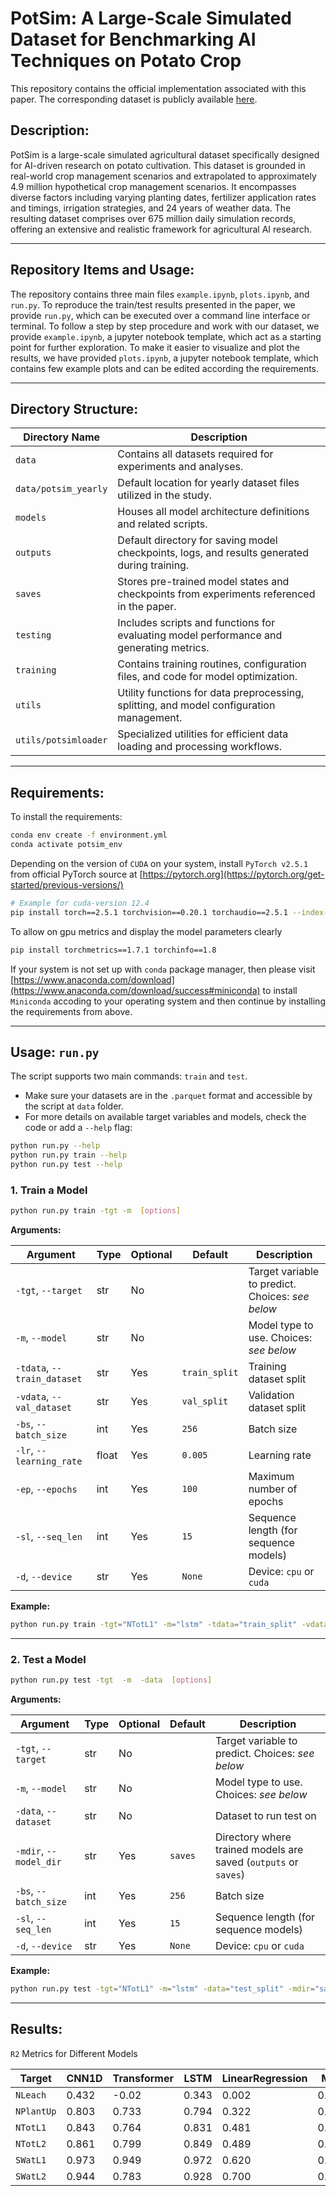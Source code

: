 # PotSim: A Large-Scale Simulated Dataset for Benchmarking AI Techniques on Potato Crop

This repository contains the official implementation associated with this paper. The corresponding dataset is publicly available [here](https://doi.org/10.7910/DVN/GQMDOV).

## Description:

PotSim is a large-scale simulated agricultural dataset specifically designed for AI-driven research on potato cultivation. This dataset is grounded in real-world crop management scenarios and extrapolated to approximately 4.9 million hypothetical crop management scenarios. It encompasses diverse factors including varying planting dates, fertilizer application rates and timings, irrigation strategies, and 24 years of weather data. The resulting dataset comprises over 675 million daily simulation records, offering an extensive and realistic framework for agricultural AI research.

---

## Repository Items and Usage:

The repository contains three main files `example.ipynb`, `plots.ipynb`, and `run.py`. To reproduce the train/test results presented in the paper, we provide `run.py`, which can be executed over a command line interface or terminal. To follow a step by step procedure and work with our dataset, we provide `example.ipynb`, a jupyter notebook template, which act as a starting point for further exploration. To make it easier to visualize and plot the results, we have provided `plots.ipynb`, a jupyter notebook template, which contains few example plots and can be edited according the requirements.

---



## Directory Structure:

| Directory Name       | Description                                                                                  |
| -------------------- | -------------------------------------------------------------------------------------------- |
| `data`               | Contains all datasets required for experiments and analyses.                                 |
| `data/potsim_yearly` | Default location for yearly dataset files utilized in the study.                             |
| `models`             | Houses all model architecture definitions and related scripts.                               |
| `outputs`            | Default directory for saving model checkpoints, logs, and results generated during training. |
| `saves`              | Stores pre-trained model states and checkpoints from experiments referenced in the paper.    |
| `testing`            | Includes scripts and functions for evaluating model performance and generating metrics.      |
| `training`           | Contains training routines, configuration files, and code for model optimization.            |
| `utils`              | Utility functions for data preprocessing, splitting, and model configuration management.     |
| `utils/potsimloader` | Specialized utilities for efficient data loading and processing workflows.                   |



----

## Requirements:

To install the requirements:

```bash
conda env create -f environment.yml
conda activate potsim_env
```

Depending on the version of `CUDA` on your system, install `PyTorch v2.5.1` from official PyTorch source at [https://pytorch.org](https://pytorch.org/get-started/previous-versions/)

```bash
# Example for cuda-version 12.4
pip install torch==2.5.1 torchvision==0.20.1 torchaudio==2.5.1 --index-url https://download.pytorch.org/whl/cu124
```

To allow on gpu metrics and display the model parameters clearly

```bash
pip install torchmetrics==1.7.1 torchinfo==1.8
```

If your system is not set up with `conda` package manager, then please visit [https://www.anaconda.com/download](https://www.anaconda.com/download/success#miniconda) to install `Miniconda` accoding to your operating system and then continue by installing the requirements from above.




----

## Usage: `run.py`

The script supports two main commands: `train` and `test`.

- Make sure your datasets are in the `.parquet` format and accessible by the script at `data` folder.
- For more details on available target variables and models, check the code or add a `--help` flag:

```bash
python run.py --help
python run.py train --help
python run.py test --help
```

### 1. Train a Model

```bash
python run.py train -tgt -m  [options]
```

**Arguments:**

| Argument                    | Type  | Optional | Default       | Description                                      |
| --------------------------- | ----- | -------- | ------------- | ------------------------------------------------ |
| `-tgt`, `--target`          | str   | No       |               | Target variable to predict. Choices: _see below_ |
| `-m`, `--model`             | str   | No       |               | Model type to use. Choices: _see below_          |
| `-tdata`, `--train_dataset` | str   | Yes      | `train_split` | Training dataset split                           |
| `-vdata`, `--val_dataset`   | str   | Yes      | `val_split`   | Validation dataset split                         |
| `-bs`, `--batch_size`       | int   | Yes      | `256`         | Batch size                                       |
| `-lr`, `--learning_rate`    | float | Yes      | `0.005`       | Learning rate                                    |
| `-ep`, `--epochs`           | int   | Yes      | `100`         | Maximum number of epochs                         |
| `-sl`, `--seq_len`          | int   | Yes      | `15`          | Sequence length (for sequence models)            |
| `-d`, `--device`            | str   | Yes      | `None`        | Device: `cpu` or `cuda`                          |

**Example:**

```bash
python run.py train -tgt="NTotL1" -m="lstm" -tdata="train_split" -vdata="val_split" -bs=256 -lr=0.001 -ep=10 -sl=15 -d="cuda"
```

---

### 2. Test a Model

```bash
python run.py test -tgt  -m  -data  [options]
```

**Arguments:**

| Argument               | Type | Optional | Default | Description                                                     |
| ---------------------- | ---- | -------- | ------- | --------------------------------------------------------------- |
| `-tgt`, `--target`     | str  | No       |         | Target variable to predict. Choices: _see below_                |
| `-m`, `--model`        | str  | No       |         | Model type to use. Choices: _see below_                         |
| `-data`, `--dataset`   | str  | No       |         | Dataset to run test on                                          |
| `-mdir`, `--model_dir` | str  | Yes      | `saves` | Directory where trained models are saved (`outputs` or `saves`) |
| `-bs`, `--batch_size`  | int  | Yes      | `256`   | Batch size                                                      |
| `-sl`, `--seq_len`     | int  | Yes      | `15`    | Sequence length (for sequence models)                           |
| `-d`, `--device`       | str  | Yes      | `None`  | Device: `cpu` or `cuda`                                         |

**Example:**

```bash
python run.py test -tgt="NTotL1" -m="lstm" -data="test_split" -mdir="saves" -bs=256 -sl=15 -d="cuda"
```

---

## Results:

`R2` Metrics for Different Models

| Target     | CNN1D | Transformer | LSTM  | LinearRegression | MLP   | TCN   |
| ---------- | ----- | ----------- | ----- | ---------------- | ----- | ----- |
| `NLeach`   | 0.432 | -0.02       | 0.343 | 0.002            | 0.014 | 0.265 |
| `NPlantUp` | 0.803 | 0.733       | 0.794 | 0.322            | 0.753 | 0.791 |
| `NTotL1`   | 0.843 | 0.764       | 0.831 | 0.481            | 0.779 | 0.823 |
| `NTotL2`   | 0.861 | 0.799       | 0.849 | 0.489            | 0.792 | 0.843 |
| `SWatL1`   | 0.973 | 0.949       | 0.972 | 0.620            | 0.841 | 0.950 |
| `SWatL2`   | 0.944 | 0.783       | 0.928 | 0.700            | 0.816 | 0.914 |
